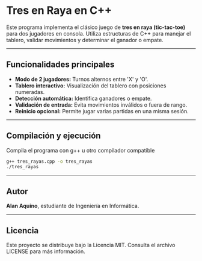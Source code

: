 # Tres en Raya en C++

Este programa implementa el clásico juego de **tres en raya (tic-tac-toe)** para dos jugadores en consola. Utiliza estructuras de C++ para manejar el tablero, validar movimientos y determinar el ganador o empate.

---

## Funcionalidades principales

- **Modo de 2 jugadores:** Turnos alternos entre 'X' y 'O'.
- **Tablero interactivo:** Visualización del tablero con posiciones numeradas.
- **Detección automática:** Identifica ganadores o empate.
- **Validación de entrada:** Evita movimientos inválidos o fuera de rango.
- **Reinicio opcional:** Permite jugar varias partidas en una misma sesión.

---

## Compilación y ejecución

Compila el programa con g++ u otro compilador compatible

   ```bash
   g++ tres_rayas.cpp -o tres_rayas
   ./tres_rayas
   ```

---

## Autor

**Alan Aquino**, estudiante de Ingeniería en Informática.

---

## Licencia

Este proyecto se distribuye bajo la Licencia MIT.
Consulta el archivo LICENSE para más información.
